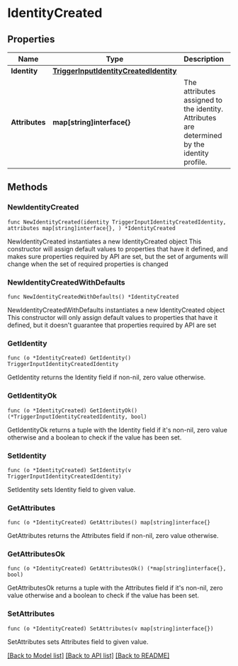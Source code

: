 # IdentityCreated

## Properties

Name | Type | Description | Notes
------------ | ------------- | ------------- | -------------
**Identity** | [**TriggerInputIdentityCreatedIdentity**](TriggerInputIdentityCreatedIdentity.md) |  | 
**Attributes** | **map[string]interface{}** | The attributes assigned to the identity.  Attributes are determined by the identity profile. | 

## Methods

### NewIdentityCreated

`func NewIdentityCreated(identity TriggerInputIdentityCreatedIdentity, attributes map[string]interface{}, ) *IdentityCreated`

NewIdentityCreated instantiates a new IdentityCreated object
This constructor will assign default values to properties that have it defined,
and makes sure properties required by API are set, but the set of arguments
will change when the set of required properties is changed

### NewIdentityCreatedWithDefaults

`func NewIdentityCreatedWithDefaults() *IdentityCreated`

NewIdentityCreatedWithDefaults instantiates a new IdentityCreated object
This constructor will only assign default values to properties that have it defined,
but it doesn't guarantee that properties required by API are set

### GetIdentity

`func (o *IdentityCreated) GetIdentity() TriggerInputIdentityCreatedIdentity`

GetIdentity returns the Identity field if non-nil, zero value otherwise.

### GetIdentityOk

`func (o *IdentityCreated) GetIdentityOk() (*TriggerInputIdentityCreatedIdentity, bool)`

GetIdentityOk returns a tuple with the Identity field if it's non-nil, zero value otherwise
and a boolean to check if the value has been set.

### SetIdentity

`func (o *IdentityCreated) SetIdentity(v TriggerInputIdentityCreatedIdentity)`

SetIdentity sets Identity field to given value.


### GetAttributes

`func (o *IdentityCreated) GetAttributes() map[string]interface{}`

GetAttributes returns the Attributes field if non-nil, zero value otherwise.

### GetAttributesOk

`func (o *IdentityCreated) GetAttributesOk() (*map[string]interface{}, bool)`

GetAttributesOk returns a tuple with the Attributes field if it's non-nil, zero value otherwise
and a boolean to check if the value has been set.

### SetAttributes

`func (o *IdentityCreated) SetAttributes(v map[string]interface{})`

SetAttributes sets Attributes field to given value.



[[Back to Model list]](../README.md#documentation-for-models) [[Back to API list]](../README.md#documentation-for-api-endpoints) [[Back to README]](../README.md)


